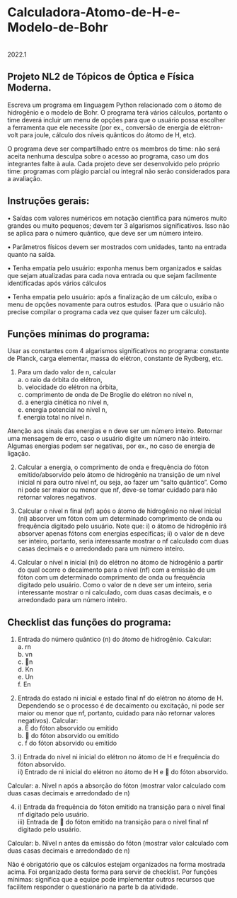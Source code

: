 # Calculadora-Atomo-de-H-e-Modelo-de-Bohr
<br>2022.1

## Projeto NL2 de Tópicos de Óptica e Física Moderna.

Escreva um programa em linguagem Python relacionado com o átomo de hidrogênio e o modelo de Bohr. O programa terá vários cálculos, portanto o time deverá incluir um menu de opções para que o usuário possa escolher a ferramenta que ele necessite (por ex., conversão de energia de elétron-volt para joule, cálculo dos níveis quânticos do átomo de H, etc). 

O programa deve ser compartilhado entre os membros do time: não será aceita nenhuma desculpa sobre o acesso ao programa, caso um dos integrantes falte à aula. Cada projeto deve ser desenvolvido pelo próprio time: programas com plágio parcial ou integral não serão considerados para a avaliação.

## Instruções gerais: 

• Saídas com valores numéricos em notação científica para números muito grandes ou muito pequenos; devem ter 3 algarismos significativos. Isso não se aplica para o número quântico, que deve ser um número inteiro.

• Parâmetros físicos devem ser mostrados com unidades, tanto na entrada quanto na saída. 

• Tenha empatia pelo usuário: exponha menus bem organizados e saídas que sejam atualizadas para cada nova entrada ou que sejam facilmente identificadas após vários cálculos

• Tenha empatia pelo usuário: após a finalização de um cálculo, exiba o menu de opções novamente para outros estudos. (Para que o usuário não precise compilar o programa cada vez que quiser fazer um cálculo).

## Funções mínimas do programa:

Usar as constantes com 4 algarismos significativos no programa: constante
de Planck, carga elementar, massa do elétron, constante de Rydberg, etc.
1) Para um dado valor de n, calcular
  <br>a. o raio da órbita do elétron,
  <br>b. velocidade do elétron na órbita,
  <br>c. comprimento de onda de De Broglie do elétron no nível n,
  <br>d. a energia cinética no nível n,
  <br>e. energia potencial no nível n,
  <br>f. energia total no nível n.
  
Atenção aos sinais das energias e n deve ser um número inteiro. Retornar uma mensagem de erro, caso o usuário digite um número não inteiro. Algumas energias podem ser negativas, por ex., no caso de energia de ligação.

2) Calcular a energia, o comprimento de onda e frequência do fóton emitido/absorvido pelo átomo de hidrogênio na transição de um nível inicial ni para outro nível nf, ou seja, ao fazer um “salto quântico”. Como ni pode ser maior ou menor que nf, deve-se tomar cuidado para não retornar valores negativos. 

3) Calcular o nível n final (nf) após o átomo de hidrogênio no nível inicial (ni) absorver um fóton com um determinado comprimento de onda ou frequência digitado pelo usuário. Note que: i) o átomo de hidrogênio irá absorver apenas fótons com energias específicas; ii) o valor de n deve ser inteiro, portanto, seria interessante mostrar o nf calculado com duas casas decimais e o arredondado para um número inteiro.

4) Calcular o nível n inicial (ni) do elétron no átomo de hidrogênio a partir do qual ocorre o decaimento para o nível (nf) com a emissão de um fóton com um determinado comprimento de onda ou frequência digitado pelo usuário. Como o valor de n deve ser um inteiro, seria interessante mostrar o ni calculado, com duas casas decimais, e o arredondado para um número inteiro.

## Checklist das funções do programa:

1. Entrada do número quântico (n) do átomo de hidrogênio. Calcular:
  <br>a. rn
  <br>b. vn
  <br>c. n
  <br>d. Kn
  <br>e. Un
  <br>f. En
  
2. Entrada do estado ni inicial e estado final nf do elétron no átomo de H. Dependendo se o processo é de decaimento ou excitação, ni pode ser maior ou menor que nf, portanto, cuidado para não retornar valores negativos). Calcular:
  <br>a. E do fóton absorvido ou emitido
  <br>b.  do fóton absorvido ou emitido
  <br>c. f do fóton absorvido ou emitido
  
3. 
    i) Entrada do nível ni inicial do elétron no átomo de H e frequência do fóton absorvido.
    <br>ii) Entrado de ni inicial do elétron no átomo de H e  do fóton absorvido.

Calcular:
  a. Nível n após a absorção do fóton (mostrar valor calculado com duas casas decimais e arredondado de n)

4. 
    i) Entrada da frequência do fóton emitido na transição para o nível
final nf digitado pelo usuário.
    <br>iii) Entrada de  do fóton emitido na transição para o nível final nf digitado pelo usuário.
  
  Calcular:
    b. Nível n antes da emissão do fóton (mostrar valor calculado com duas casas decimais e arredondado de n)
  
  Não é obrigatório que os cálculos estejam organizados na forma mostrada acima. Foi organizado desta forma para servir de checklist. Por funções mínimas: significa que a equipe pode implementar outros recursos que facilitem responder o questionário na parte b da atividade.

  
